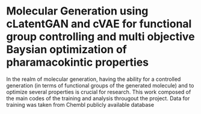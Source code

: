 # Molecular Generation using cLatentGAN and cVAE for functional group controlling and multi objective Baysian optimization of pharamacokintic properties 
In the realm of molecular generation, having the ability for a controlled generation (in terms of functional groups of the generated molecule) and to optimize several properties is crucial for research. 
This work composed of the main codes of the training and analysis througout the project. 
Data for training was taken from Chembl publicly available database

